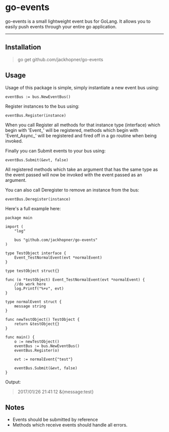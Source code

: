 go-events
===================


go-events is a small lightweight event bus for GoLang. It allows you to easily push events through your entire go application. 

----------

Installation
-------------
> go get github.com/jackhopner/go-events


Usage
-------------
Usage of this package is simple, simply instantiate a new event bus using:

`eventBus := bus.NewEventBus()`

Register instances to the bus using:

`eventBus.Register(instance)`

When you call Register all methods for that instance type (interface) which begin with 'Event_' will be registered, methods which begin with 'Event_Async_' will be registered and fired off in a go routine when being invoked.

Finally you can Submit events to your bus using:

`eventBus.Submit(&evt, false)`

All registered methods which take an argument that has the same type as the event passed will now be invoked with the event passed as an argument.

You can also call Deregister to remove an instance from the bus:

`eventBus.Deregister(instance)`

Here's a full example here:

```
package main

import (
	"log"

	bus "github.com/jackhopner/go-events"
)

type TestObject interface {
	Event_TestNormalEvent(evt *normalEvent)
}

type testObject struct{}

func (o *testObject) Event_TestNormalEvent(evt *normalEvent) {
	//do work here
	log.Printf("%+v", evt)
}

type normalEvent struct {
	message string
}

func newTestObject() TestObject {
	return &testObject{}
}

func main() {
	o := newTestObject()
	eventBus := bus.NewEventBus()
	eventBus.Register(o)

	evt := normalEvent{"test"}

	eventBus.Submit(&evt, false)
}
```

Output:
> 2017/01/26 21:41:12 &{message:test}

Notes
-------------
* Events should be submitted by reference
* Methods which receive events should handle all errors.
